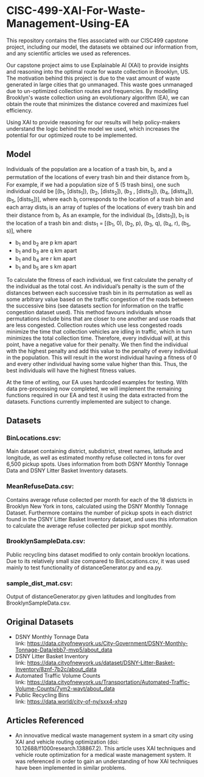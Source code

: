 # CISC-499-XAI-For-Waste-Management-Using-EA
This repository contains the files associated with our CISC499 capstone project, including our model, the datasets we obtained our information from, and any scientific articles we used as references.

Our capstone project aims to use Explainable AI (XAI) to provide insights and reasoning into the optimal route for waste collection in Brooklyn, US. The motivation behind this project is due to the vast amount of waste generated in large cities that go unmanaged. This waste goes unmanaged due to un-optimized collection routes and frequencies. By modelling Brooklyn's waste collection using an evolutionary algorithm (EA), we can obtain the route that minimizes the distance covered and maximizes fuel efficiency.

Using XAI to provide reasoning for our results will help policy-makers understand the logic behind the model we used, which increases the potential for our optimized route to be implemented.

## Model

Individuals of the population are a location of a trash bin, b<sub>i</sub>, and a permutation of the locations of every trash bin and their distance from b<sub>i</sub>.
For example, if we had a population size of 5 (5 trash bins), one such individual could be [(b<sub>1</sub>, [dists<sub>1</sub>]), (b<sub>2</sub>, [dists<sub>2</sub>]), (b<sub>3</sub> , [dists<sub>3</sub>]), (b<sub>4</sub>, [dists<sub>4</sub>]), (b<sub>5</sub>, [dists<sub>5</sub>])], where each b<sub>i</sub> corresponds to the location of a trash bin and each array dists<sub>i</sub> is an array of tuples of the locations of every trash bin and their distance from b<sub>i</sub>. As an example, for the individual (b<sub>1</sub>, [dists<sub>1</sub>]), b<sub>1</sub> is the location of a trash bin and:
dists<sub>1</sub> = [(b<sub>1</sub>, 0), (b<sub>2</sub>, p), (b<sub>3</sub>, q), (b<sub>4</sub>, r), (b<sub>5</sub>, s)], where
- b<sub>1</sub> and b<sub>2</sub> are p km apart
- b<sub>1</sub> and b<sub>3</sub> are q km apart
- b<sub>1</sub> and b<sub>4</sub> are r km apart
- b<sub>1</sub> and b<sub>5</sub> are s km apart

To calculate the fitness of each individual, we first calculate the penalty of the individual as the total cost. An individual’s penalty is the sum of the distances between each successive trash bin in its permutation as well as some arbitrary value based on the traffic congestion of the roads between the successive bins (see datasets section for information on the traffic congestion dataset used). This method favours individuals whose permutations include bins that are closer to one another and use roads that are less congested. Collection routes which use less congested roads minimize the time that collection vehicles are idling in traffic, which in turn minimizes the total collection time. Therefore, every individual will, at this point, have a negative value for their penalty.
We then find the individual with the highest penalty and add this value to the penalty of every individual in the population. This will result in the worst individual having a fitness of 0 and every other individual having some value higher than this. Thus, the best individuals will have the highest fitness values.

At the time of writing, our EA uses hardcoded examples for testing. With data pre-processing now completed, we will implement the remaining functions required in our EA and test it using the data extracted from the datasets.
Functions currently implemented are subject to change.

## Datasets
### BinLocations.csv:
Main dataset containing district, subdistrict, street names, latitude and longitude, as well as estimated monthy refuse collected in tons for over 6,500 pickup spots.
Uses information from both DSNY Monthly Tonnage Data and DSNY Litter Basket Inventory datasets.

### MeanRefuseData.csv:
Contains average refuse collected per month for each of the 18 districts in Brooklyn New York in tons, calculated using the DSNY Monthly Tonnage Dataset. Furthermore contains the number of pickup spots in each district found in the DSNY Litter Basket Inventory dataset, and uses this information to calculate the average refuse collected per pickup spot monthly.

### BrooklynSampleData.csv:
Public recycling bins dataset modified to only contain brooklyn locations. Due to its relatively small size compared to BinLocations.csv, it was used mainly to test functionality of distanceGenerator.py and ea.py.

### sample_dist_mat.csv:
Output of distanceGenerator.py given latitudes and longitudes from BrooklynSampleData.csv.

## Original Datasets
- DSNY Monthly Tonnage Data  
  link: https://data.cityofnewyork.us/City-Government/DSNY-Monthly-Tonnage-Data/ebb7-mvp5/about_data
- DSNY Litter Basket Inventory  
  link: https://data.cityofnewyork.us/dataset/DSNY-Litter-Basket-Inventory/8znf-7b2c/about_data
- Automated Traffic Volume Counts  
  link: https://data.cityofnewyork.us/Transportation/Automated-Traffic-Volume-Counts/7ym2-wayt/about_data
- Public Recycling Bins  
  link: https://data.world/city-of-ny/sxx4-xhzg

## Articles Referenced
- An innovative medical waste management system in a smart city using XAI and vehicle routing optimization (doi: 10.12688/f1000research.138867.2).
This article uses XAI techniques and vehicle route optimization for a medical waste management system. It was referenced in order to gain an understanding of how XAI techniques have been implemented in similar problems.
